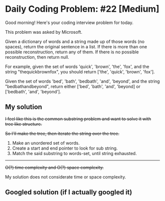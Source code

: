 # Daily Coding Problem: #22 [Medium]

Good morning! Here's your coding interview problem for today.

This problem was asked by Microsoft.

Given a dictionary of words and a string made up of those words (no spaces), return the original sentence in a list. If there is more than one possible reconstruction, return any of them. If there is no possible reconstruction, then return null.

For example, given the set of words 'quick', 'brown', 'the', 'fox', and the string "thequickbrownfox", you should return ['the', 'quick', 'brown', 'fox'].

Given the set of words 'bed', 'bath', 'bedbath', 'and', 'beyond', and the string "bedbathandbeyond", return either ['bed', 'bath', 'and', 'beyond] or ['bedbath', 'and', 'beyond'].

## My solution

~~I feel like this is the common substring problem and want to solve it with tree like structure.~~

~~So I'll make the tree, then iterate the string over the tree.~~

1. Make an unordered set of words.
2. Create a start and end pointer to look for sub string.
3. Match the said substring to words-set, until string exhausted.

----

~~O(?) time complexity and O(?) space complexity.~~

My solution does not considerate time or space complexity.

## Googled solution (if I actually googled it)
